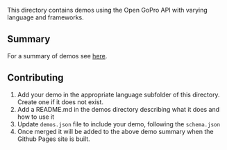 This directory contains demos using the Open GoPro API with varying language and frameworks.

## Summary

For a summary of demos see [here](https://gopro.github.io/OpenGoPro/demos).

## Contributing

1. Add your demo in the appropriate language subfolder of this directory. Create one if it does not exist.
1. Add a README.md in the demos directory describing what it does and how to use it
1. Update `demos.json` file to include your demo, following the `schema.json`
1. Once merged it will be added to the above demo summary when the Github Pages site is built.
